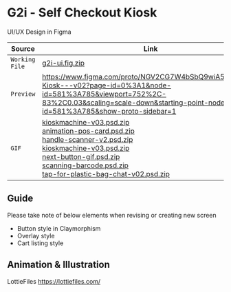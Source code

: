 # G2i - Self Checkout Kiosk

UI/UX Design in Figma

| Source | Link |
| --- | --- |
| <code>Working File</code> | <a href="g2i/g2i-ui.fig.zip">g2i-ui.fig.zip</a> |
| <code>Preview</code> | https://www.figma.com/proto/NGV2CG7W4bSbQ9wiA5haMX/SS-Kiosk---v02?page-id=0%3A1&node-id=581%3A785&viewport=752%2C-83%2C0.03&scaling=scale-down&starting-point-node-id=581%3A785&show-proto-sidebar=1 |
| <code>GIF</code> | <a href="g2i/kioskmachine-v03.psd.zip">kioskmachine-v03.psd.zip</a> <br/><a href="g2i/animation-pos-card.psd.zip">animation-pos-card.psd.zip</a> <br><a href="g2i/handle-scanner-v2.psd.zip">handle-scanner-v2.psd.zip</a> <br><a href="g2i/kioskmachine-v03.psd.zip">kioskmachine-v03.psd.zip</a> <br><a href="g2i/next-button-gif.psd.zip">next-button-gif.psd.zip</a> <br><a href="g2i/scanning-barcode.psd.zip">scanning-barcode.psd.zip</a> <br><a href="g2i/tap-for-plastic-bag-chat-v02.psd">tap-for-plastic-bag-chat-v02.psd.zip</a> |

## Guide

Please take note of below elements when revising or creating new screen

- Button style in Claymorphism
- Overlay style
- Cart listing style

## Animation & Illustration

LottieFiles  https://lottiefiles.com/